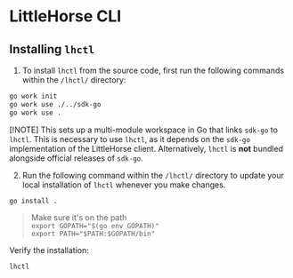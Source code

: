 # LittleHorse CLI

## Installing `lhctl`

1. To install `lhctl` from the source code, first run the following commands within the `/lhctl/` directory:

```bash
go work init
go work use ./../sdk-go
go work use .
```

[!NOTE]
This sets up a multi-module workspace in Go that links `sdk-go` to `lhctl`. This is necessary to use `lhctl`, as it depends on the `sdk-go` implementation of the LittleHorse client. Alternatively,  `lhctl` is **not** bundled alongside official releases of `sdk-go`.

2. Run the following command within the `/lhctl/` directory to update your local installation of `lhctl` whenever you make changes.

```
go install .
```

> Make sure it's on the path <br />
> `export GOPATH="$(go env GOPATH)"` <br />
> `export PATH="$PATH:$GOPATH/bin"`

Verify the installation:

```
lhctl
```
